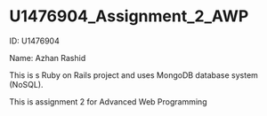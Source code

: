 # U1476904_Assignment_2_AWP

ID: U1476904

Name: Azhan Rashid

This is s Ruby on Rails project and uses MongoDB database system (NoSQL).

This is assignment 2 for Advanced Web Programming
